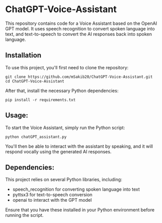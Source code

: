 # ChatGPT-Voice-Assistant

This repository contains code for a Voice Assistant based on the OpenAI GPT model. It uses speech recognition to convert spoken language into text, and text-to-speech to convert the AI responses back into spoken language.

## Installation

To use this project, you'll first need to clone the repository:


    git clone https://github.com/mSakib20/ChatGPT-Voice-Assistant.git
    cd ChatGPT-Voice-Assistant

After that, install the necessary Python dependencies:
    
    pip install -r requirements.txt

## Usage:

To start the Voice Assistant, simply run the Python script:

    python chatGPT_assistant.py

You'll then be able to interact with the assistant by speaking, and it will respond vocally using the generated AI responses.

## Dependencies:

This project relies on several Python libraries, including:

- speech_recognition for converting spoken language into text
- pyttsx3 for text-to-speech conversion
- openai to interact with the GPT model

Ensure that you have these installed in your Python environment before running the script.

